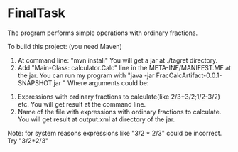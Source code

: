 # FinalTask
The program performs simple operations with ordinary fractions.

To build this project: (you need Maven)
1) At command line: "mvn install"
You will get a jar at ./tagret directory. 
2) Add "Main-Class: calculator.Calc" line in the META-INF/MANIFEST.MF at the jar.
You can run my program with "java -jar FracCalcArtifact-0.0.1-SNAPSHOT.jar <arguments>"
Where arguments could be:
1. Expressions with ordinary fractions to calculate(like 2/3+3/2;1/2-3/2) etc. You will get result at the command line.
2. Name of the file with expressions with ordinary fractions to calculate. You will get result at output.xml at directory of the jar.

Note: for system reasons expressions like "3/2 * 2/3" could be incorrect. Try "3/2*2/3"
